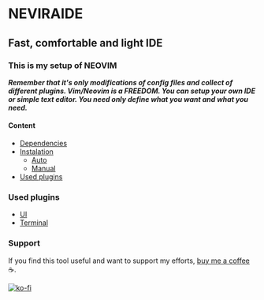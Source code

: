 # NEVIRAIDE

## Fast, comfortable and light IDE

### This is my setup of NEOVIM

**_Remember that it's only modifications of config files and collect of different plugins.
Vim/Neovim is a FREEDOM.
You can setup your own IDE or simple text editor.
You need only define what you want and what you need._**

#### Content

- [Dependencies]()
- [Instalation]()
  - [Auto]()
  - [Manual]()
- [Used plugins]()



### Used plugins

- [UI](https://github.com/RAprogramm/neviraide-ui.nvim)
- [Terminal](https://github.com/nvchad/nvterm)

### Support
If you find this tool useful and want to support my efforts, [buy me a coffee](https://ko-fi.com/D1D4OOJNA) ☕.

[![ko-fi](https://ko-fi.com/img/githubbutton_sm.svg)](https://ko-fi.com/D1D4OOJNA)

